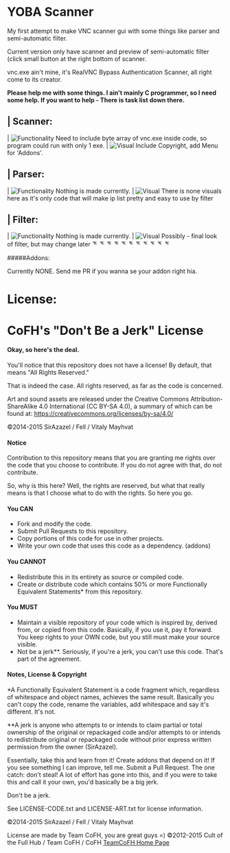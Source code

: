 YOBA Scanner
=====

My first attempt to make VNC scanner gui with some things like parser and semi-automatic filter.

Current version only have scanner and preview of semi-automatic filter (click small button at the right bottom of scanner.

vnc.exe ain't mine, it's RealVNC Bypass Authentication Scanner, all right come to its creator.

**Please help me with some things. I ain't mainly C programmer, so I need some help. If you want to help - There is task list down there.**

|  Scanner:
---
| ![Functionality](http://progressed.io/bar/90?title=Functionality) Need to include byte array of vnc.exe inside code, so program could run with only 1 exe.
|  ![Visual](http://progressed.io/bar/80?title=Visual) Include Copyright, add Menu for 'Addons'.

|  Parser:
---
| ![Functionality](http://progressed.io/bar/0?title=Functionality) Nothing is made currently.
|  ![Visual](http://progressed.io/bar/100?title=Visual) There is none visuals here as it's only code that will make ip list pretty and easy to use by filter

|  Filter:
---
| ![Functionality](http://progressed.io/bar/0?title=Functionality) Nothing is made currently.
|  ![Visual](http://progressed.io/bar/100?title=Visual) Possibly - final look of filter, but may change later ᅚ ᅚ ᅚ ᅚ ᅚ ᅚ ᅚ ᅚ ᅚ ᅚ    ᅚ

#####Addons:

Currently NONE. Send me PR if you wanna se your addon right hia.

License:
=====

CoFH's "Don't Be a Jerk" License
====================================
#### Okay, so here's the deal.

You'll notice that this repository does not have a license! By default, that means "All Rights Reserved."

That is indeed the case. All rights reserved, as far as the code is concerned.

Art and sound assets are released under the Creative Commons Attribution-ShareAlike 4.0 International (CC BY-SA 4.0), a summary of which can be found at: https://creativecommons.org/licenses/by-sa/4.0/


©2014-2015 SirAzazel / Fell / Vitaly Mayhvat

#### Notice

Contribution to this repository means that you are granting me rights over the code that you choose to contribute. If you do not agree with that, do not contribute.

So, why is this here? Well, the rights are reserved, but what that really means is that I choose what to do with the rights. So here you go.

#### You CAN
- Fork and modify the code.
- Submit Pull Requests to this repository.
- Copy portions of this code for use in other projects.
- Write your own code that uses this code as a dependency. (addons)

#### You CANNOT
- Redistribute this in its entirety as source or compiled code.
- Create or distribute code which contains 50% or more Functionally Equivalent Statements* from this repository.

#### You MUST
- Maintain a visible repository of your code which is inspired by, derived from, or copied from this code. Basically, if you use it, pay it forward. You keep rights to your OWN code, but you still must make your source visible.
- Not be a jerk**. Seriously, if you're a jerk, you can't use this code. That's part of the agreement.

#### Notes, License & Copyright

*A Functionally Equivalent Statement is a code fragment which, regardless of whitespace and object names, achieves the same result. Basically you can't copy the code, rename the variables, add whitespace and say it's different. It's not.

**A jerk is anyone who attempts to or intends to claim partial or total ownership of the original or repackaged code and/or attempts to or intends to redistribute original or repackaged code without prior express written permission from the owner (SirAzazel).

Essentially, take this and learn from it! Create addons that depend on it! If you see something I can improve, tell me. Submit a Pull Request. The one catch: don't steal! A lot of effort has gone into this, and if you were to take this and call it your own, you'd basically be a big jerk.

Don't be a jerk.

See LICENSE-CODE.txt and LICENSE-ART.txt for license information.

©2014-2015 SirAzazel / Fell / Vitaly Mayhvat

License are made by Team CoFH, you are great guys =) ©2012-2015 Cult of the Full Hub / Team CoFH / CoFH [TeamCoFH Home Page](http://teamcofh.com/)
